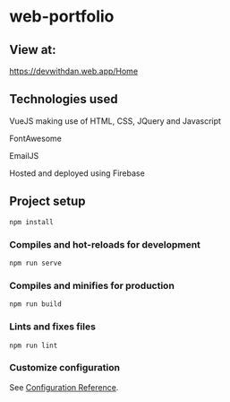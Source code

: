 # web-portfolio

## View at:
https://devwithdan.web.app/Home

## Technologies used

VueJS making use of HTML, CSS, JQuery and Javascript

FontAwesome

EmailJS

Hosted and deployed using Firebase 

## Project setup
```
npm install
```

### Compiles and hot-reloads for development
```
npm run serve
```

### Compiles and minifies for production
```
npm run build
```

### Lints and fixes files
```
npm run lint
```

### Customize configuration
See [Configuration Reference](https://cli.vuejs.org/config/).
